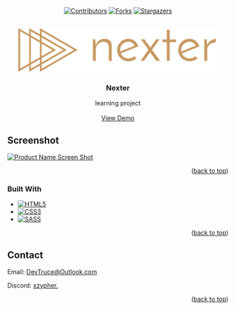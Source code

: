 <a id="readme-top"></a>

<div align="center">

[![Contributors][contributors-icon]][contributors-link]
[![Forks][forks-icon]][forks-link]
[![Stargazers][stars-icon]][stars-link]

</div>

<!-- PROJECT LOGO -->
<br />
<div align="center">
  <a href="https://github.com/DevTruce/nexter">
    <img src="src/imgs/logo.png" alt="Logo">
  </a>

<h3 align="center">Nexter</h3>

  <p align="center">
    learning project 
    <br />
    <br />
    <a href="https://devtruce.github.io/nexter/" target="_blank">View Demo</a>
  </p>
</div>

<!-- ABOUT THE PROJECT -->

## Screenshot

[![Product Name Screen Shot][product-screenshot]](product-link)

<p align="right">(<a href="#readme-top">back to top</a>)</p>

### Built With

- [![HTML5][html5-icon]][html5-link]
- [![CSS3][css3-icon]][css3-link]
- [![SASS][sass-icon]][sass-link]

<p align="right">(<a href="#readme-top">back to top</a>)</p>

<!-- CONTACT -->

## Contact

Email: [DevTruce@Outlook.com]()

Discord: [xzypher.]()

<p align="right">(<a href="#readme-top">back to top</a>)</p>

<!-- #### MARKDOWN LINKS & IMAGES #### -->

<!-- ## GitHub ##-->
<!-- links -->

[contributors-link]: https://github.com/DevTruce/nexter/graphs/contributors
[forks-link]: https://github.com/DevTruce/nexter/network/members
[stars-link]: https://github.com/DevTruce/nexter/stargazers

<!-- icons -->

[contributors-icon]: https://img.shields.io/github/contributors/DevTruce/nexter.svg?style=for-the-badge
[forks-icon]: https://img.shields.io/github/forks/DevTruce/nexter.svg?style=for-the-badge
[stars-icon]: https://img.shields.io/github/stars/DevTruce/nexter.svg?style=for-the-badge

<!-- ## Project ## -->

[product-screenshot]: src/imgs/project-screenshot.gif
[product-link]: https://devtruce.github.io/nexter/

<!-- ## Tech & Tools ## -->
<!-- links -->

[html5-link]: https://html-icon/
[css3-link]: https://css3-icon/
[sass-link]: https://sass-lang.com/

<!-- icons -->

[html5-icon]: https://img.shields.io/badge/HTML5-orange?style=for-the-badge&logo=html5&logoColor=white
[css3-icon]: https://img.shields.io/badge/CSS3-blue?style=for-the-badge&logo=CSS3&logoColor=white
[sass-icon]: https://img.shields.io/badge/SASS-AA77FF?style=for-the-badge&logo=SASS&logoColor=white
